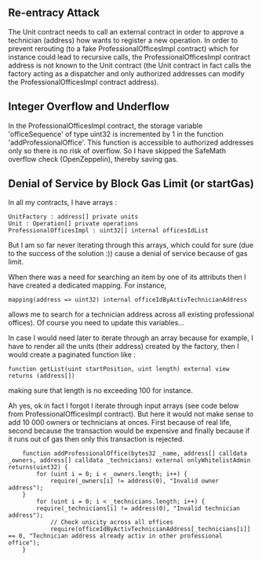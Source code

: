 ## Re-entracy Attack
The Unit contract needs to call an external contract in order to approve a technician (address) how wants to register a new operation. In order to prevent rerouting (to a fake ProfessionalOfficesImpl contract) which for instance could lead to recursive calls, the ProfessionalOfficesImpl contract address is not known to the Unit contract (the Unit contract in fact calls the factory acting as a dispatcher and only authorized addresses can modify the ProfessionalOfficesImpl contract address).

## Integer Overflow and Underflow
In the ProfessionalOfficesImpl contract, the storage variable 'officeSequence' of type uint32 is incremented by 1 in the function 'addProfessionalOffice'. This function is accessible to authorized addresses only so there is no risk of overflow. So I have skipped the SafeMath overflow check (OpenZeppelin), thereby saving gas.

## Denial of Service by Block Gas Limit (or startGas)
In all my contracts, I have arrays :
```
UnitFactory : address[] private units
Unit : Operation[] private operations
ProfessionalOfficesImpl : uint32[] internal officesIdList
```
But I am so far never iterating through this arrays, which could for sure (due to the success of the solution :)) cause a denial of service because of gas limit.

When there was a need for searching an item by one of its attributs then I have created a dedicated mapping. For instance, 
```
mapping(address => uint32) internal officeIdByActivTechnicianAddress
```
allows me to search for a technician address across all existing professional offices). Of course you need to update this variables...

In case I would need later to iterate through an array because for example, I have to render all the units (their address) created by the factory, then I would create a paginated function like :
```
function getList(uint startPosition, uint length) external view returns (address[])
```
making sure that length is no exceeding 100 for instance.

Ah yes, ok in fact I forgot I iterate through input arrays (see code below from ProfessionalOfficesImpl contract). But here it would not make sense to add 10 000 owners or technicians at onces. First because of real life, second because the transaction would be expensive and finally because if it runs out of gas then only this transaction is rejected. 
```
    function addProfessionalOffice(bytes32 _name, address[] calldata _owners, address[] calldata _technicians) external onlyWhitelistAdmin returns(uint32) {
        for (uint i = 0; i < _owners.length; i++) {
            require(_owners[i] != address(0), "Invalid owner address");
	}
        for (uint i = 0; i < _technicians.length; i++) {
	    require(_technicians[i] != address(0), "Invalid technician address");
            // Check unicity across all offices
            require(officeIdByActivTechnicianAddress[_technicians[i]] == 0, "Technician address already activ in other professional office");
	}
```


  

